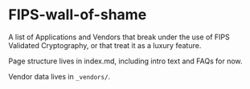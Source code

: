 # FIPS-wall-of-shame

A list of Applications and Vendors that break under the use of FIPS Validated Cryptography, or that treat it as a luxury feature.

Page structure lives in index.md, including intro text and FAQs for now.

Vendor data lives in `_vendors/`.
